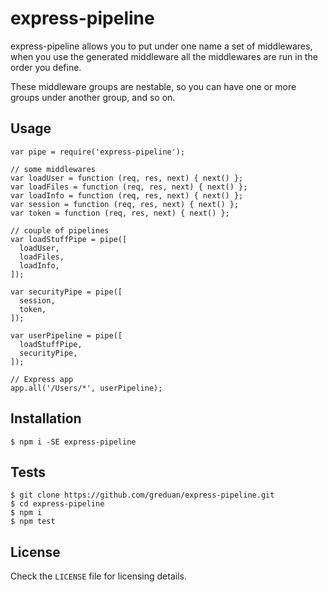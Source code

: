 # express-pipeline

express-pipeline allows you to put under one name a set of
middlewares, when you use the generated middleware all the middlewares
are run in the order you define.

These middleware groups are nestable, so you can have one or more
groups under another group, and so on.

## Usage

```
var pipe = require('express-pipeline');

// some middlewares
var loadUser = function (req, res, next) { next() };
var loadFiles = function (req, res, next) { next() };
var loadInfo = function (req, res, next) { next() };
var session = function (req, res, next) { next() };
var token = function (req, res, next) { next() };

// couple of pipelines
var loadStuffPipe = pipe([
  loadUser,
  loadFiles,
  loadInfo,
]);

var securityPipe = pipe([
  session,
  token,
]);

var userPipeline = pipe([
  loadStuffPipe,
  securityPipe,
]);

// Express app
app.all('/Users/*', userPipeline);
```

## Installation

```
$ npm i -SE express-pipeline
```

## Tests

```
$ git clone https://github.com/greduan/express-pipeline.git
$ cd express-pipeline
$ npm i
$ npm test
```

## License

Check the `LICENSE` file for licensing details.
